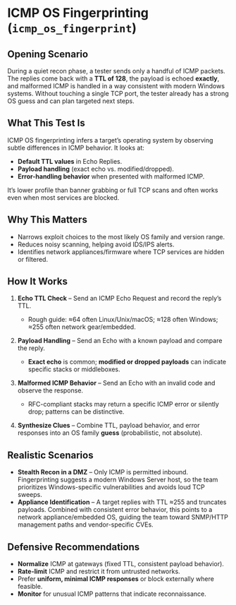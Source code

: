 # ICMP OS Fingerprinting (`icmp_os_fingerprint`)

## Opening Scenario

During a quiet recon phase, a tester sends only a handful of ICMP packets. The replies come back with a **TTL of 128**, the payload is echoed **exactly**, and malformed ICMP is handled in a way consistent with modern Windows systems. Without touching a single TCP port, the tester already has a strong OS guess and can plan targeted next steps.

## What This Test Is

ICMP OS fingerprinting infers a target’s operating system by observing subtle differences in ICMP behavior. It looks at:

* **Default TTL values** in Echo Replies.
* **Payload handling** (exact echo vs. modified/dropped).
* **Error-handling behavior** when presented with malformed ICMP.

It’s lower profile than banner grabbing or full TCP scans and often works even when most services are blocked.

## Why This Matters

* Narrows exploit choices to the most likely OS family and version range.
* Reduces noisy scanning, helping avoid IDS/IPS alerts.
* Identifies network appliances/firmware where TCP services are hidden or filtered.

## How It Works

1. **Echo TTL Check** – Send an ICMP Echo Request and record the reply’s TTL.

   * Rough guide: ≈64 often Linux/Unix/macOS; ≈128 often Windows; ≈255 often network gear/embedded.
2. **Payload Handling** – Send an Echo with a known payload and compare the reply.

   * **Exact echo** is common; **modified or dropped payloads** can indicate specific stacks or middleboxes.
3. **Malformed ICMP Behavior** – Send an Echo with an invalid code and observe the response.

   * RFC-compliant stacks may return a specific ICMP error or silently drop; patterns can be distinctive.
4. **Synthesize Clues** – Combine TTL, payload behavior, and error responses into an OS family **guess** (probabilistic, not absolute).

## Realistic Scenarios

* **Stealth Recon in a DMZ** – Only ICMP is permitted inbound. Fingerprinting suggests a modern Windows Server host, so the team prioritizes Windows-specific vulnerabilities and avoids loud TCP sweeps.
* **Appliance Identification** – A target replies with TTL ≈255 and truncates payloads. Combined with consistent error behavior, this points to a network appliance/embedded OS, guiding the team toward SNMP/HTTP management paths and vendor-specific CVEs.

## Defensive Recommendations

* **Normalize** ICMP at gateways (fixed TTL, consistent payload behavior).
* **Rate-limit** ICMP and restrict it from untrusted networks.
* Prefer **uniform, minimal ICMP responses** or block externally where feasible.
* **Monitor** for unusual ICMP patterns that indicate reconnaissance.
